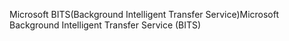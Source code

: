 <span data-ttu-id="14a80-101">Microsoft BITS(Background Intelligent Transfer Service)</span><span class="sxs-lookup"><span data-stu-id="14a80-101">Microsoft Background Intelligent Transfer Service (BITS)</span></span>